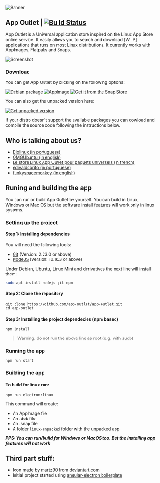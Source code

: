 ![Banner](https://github.com/app-outlet/app-outlet/raw/master/src/assets/banner.png)
    
## App Outlet  | [![Build Status](https://travis-ci.org/app-outlet/app-outlet.svg?branch=master)](https://travis-ci.org/app-outlet/app-outlet)

App Outlet is a Universal application store inspired on the Linux App Store online service. It easily allows you to search and download [W.I.P] applications that runs on most Linux distributions. It currently works with AppImages, Flatpaks and Snaps.

![Screenshot](https://github.com/app-outlet/app-outlet/raw/master/src/assets/screenshot.png)

### Download

You can get App Outlet by clicking on the following options:

[![Debian package](https://github.com/app-outlet/app-outlet/raw/master/src/assets/deb.png)](https://appoutlet.herokuapp.com/download/deb)
[![AppImage](https://github.com/app-outlet/app-outlet/raw/master/src/assets/appimage.png)](https://appoutlet.herokuapp.com/download/appimage)
[![Get it from the Snap Store](https://github.com/app-outlet/app-outlet/raw/master/src/assets/snap.png)](https://snapcraft.io/app-outlet)

You can also get the unpacked version here:

[![Get unpacked version](https://github.com/app-outlet/app-outlet/raw/master/src/assets/unpacked.png)](https://appoutlet.herokuapp.com/download/unpacked)

If your distro doesn't support the available packages you can dowload and compile the source code following the instructions below. 

## Who is talking about us?
- [Diolinux (in portuguese)](https://www.diolinux.com.br/2019/10/app-outlet-o-sucessor-do-linux-app-store-loja-snap-appimage-flatpak.html)
- [OMGUbuntu (in english)](https://www.omgubuntu.co.uk/2019/10/app-outlet-universal-linux-app-store)
- [Le store Linux App Outlet pour paquets universels (in french)](https://www.youtube.com/watch?v=0JGLPieBSN0)
- [edivaldobrito (in portuguese)](https://www.edivaldobrito.com.br/como-instalar-a-linux-app-store-app-outlet-no-linux/)
- [funkyspacemonkey (in english)](https://www.funkyspacemonkey.com/app-outlet-a-universal-linux-app-store)


## Runing and building the app
You can run or build App Outlet by yourself. You can build in Linux, Windows or Mac OS but the software install features will work only in linux systems. 

### Setting up the project
#### Step 1: Installing dependencies
You will need the following tools:
- [Git](https://git-scm.com/) (Version: 2.23.0 or above)
- [NodeJS](https://nodejs.org/) (Version: 10.16.3 or above)

Under Debian, Ubuntu, Linux Mint and derivatives the next line will install them:

```bash
sudo apt install nodejs git npm
```

#### Step 2: Clone the repository
```
git clone https://github.com/app-outlet/app-outlet.git
cd app-outlet
```

#### Step 3: Installing the project dependecies (npm based)
```
npm install
```
> Warning: do not run the above line as root (e.g. with sudo)

### Running the app

```
npm run start
```

### Building the app
#### To build for linux run:
```
npm run electron:linux
```
This command will create:
- An AppImage file 
- An .deb file
- An .snap file
- A folder `linux-unpacked` folder with the unpacked app


***PPS: You can run/build for Windows or MacOS too. But the installing app features will not work***

## Third part stuff:
- Icon made by [martz90](https://www.deviantart.com/martz90) from [deviantart.com](https://www.deviantart.com/martz90/art/Light-Icons-Pack-379943080)
- Initial project started using [angular-electron boilerplate](https://github.com/maximegris/angular-electron)

